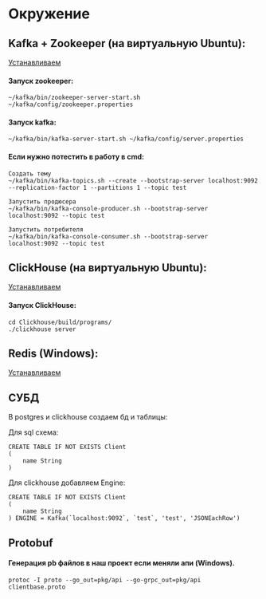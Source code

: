 # Окружение

## Kafka + Zookeeper (на виртуальную Ubuntu):
[Устанавливаем](https://www.digitalocean.com/community/tutorials/how-to-install-apache-kafka-on-ubuntu-20-04)

#### Запуск zookeeper:
```
~/kafka/bin/zookeeper-server-start.sh ~/kafka/config/zookeeper.properties
```
#### Запуск kafka:
```
~/kafka/bin/kafka-server-start.sh ~/kafka/config/server.properties
```

#### Если нужно потестить в работу в cmd:
```
Создать тему
~/kafka/bin/kafka-topics.sh --create --bootstrap-server localhost:9092 --replication-factor 1 --partitions 1 --topic test

Запустить продюсера
~/kafka/bin/kafka-console-producer.sh --bootstrap-server localhost:9092 --topic test

Запустить потребителя
~/kafka/bin/kafka-console-consumer.sh --bootstrap-server localhost:9092 --topic test
```

## ClickHouse (на виртуальную Ubuntu):
[Устанавливаем](https://clickhouse.com/docs/en/quick-start)
#### Запуск ClickHouse:
```
cd Clickhouse/build/programs/
./clickhouse server
```

## Redis (Windows):
[Устанавливаем](https://redis.io/docs/getting-started/installation/install-redis-on-windows/)

## СУБД
В postgres и clickhouse создаем бд и таблицы:

Для sql схема:
```
CREATE TABLE IF NOT EXISTS Client
(
    name String
)
```

Для clickhouse добавляем Engine:
```
CREATE TABLE IF NOT EXISTS Client
(
    name String
) ENGINE = Kafka(`localhost:9092`, `test`, 'test', 'JSONEachRow')
```

## Protobuf

#### Генерация pb файлов в наш проект если меняли апи (Windows).
```
protoc -I proto --go_out=pkg/api --go-grpc_out=pkg/api clientbase.proto
```
